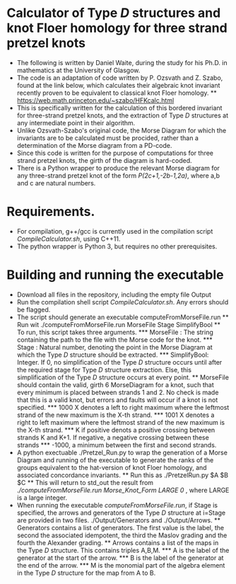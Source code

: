 # Calculator of Type _D_ structures and knot Floer homology for three strand pretzel knots

* The following is written by Daniel Waite, during the study for his Ph.D. in mathematics at the University of Glasgow.
* The code is an adaptation of code written by P. Ozsvath and Z. Szabo, found at the link below, which calculates their algebraic knot invariant recently proven to be equivalent to classical knot Floer homology. 
 ** https://web.math.princeton.edu/~szabo/HFKcalc.html
* This is specifically written for the calculation of this bordered invariant for three-strand pretzel knots, and the extraction of Type _D_ structures at any intermediate point in their algorithm.
* Unlike Ozsvath-Szabo's original code, the Morse Diagram for which the invariants are to be calculated must be procided, rather than a determination of the Morse diagram from a PD-code.
* Since this code is written for the purpose of computations for three strand pretzel knots, the girth of the diagram is hard-coded.
* There is a Python wrapper to produce the relevant Morse diagram for any three-strand pretzel knot of the form _P(2c+1,-2b-1,2a)_, where a,b and c are natural numbers.

# Requirements.

* For compilation, g++/gcc is currently used in the compilation script _CompileCalculator.sh_, using C++11.
* The python wrapper is Python 3, but requires no other prerequisites.

# Building and running the executable

* Download all files in the repository, including the empty file Output
* Run the compilation shell script _CompileCalculator.sh_. Any errors should be flagged.
* The script should generate an executable computeFromMorseFile.run 
  ** Run wit ./computeFromMorseFile.run MorseFile Stage SimplifyBool
  ** To run, this script takes three arguments.
    *** MorseFile : The string containing the path to the file with the Morse code for the knot.
    *** Stage : Natural number, denoting the point in the Morse Diagram at which the Type _D_ structure should be extracted.
    *** SimplifyBool: Integer. If 0, no simplification of the Type _D_ structure occurs until after the required stage for Type _D_ structure extraction. Else, this simplification of the Type _D_ structure occurs at every point.
   ** MorseFile should contain the valid, girth 6 MorseDiagram for a knot, such that every minimum is placed between strands 1 and 2. No check is made that this is a valid knot, but errors and faults will occur if a knot is not specified.
    *** 1000 X denotes a left to right maximum where the leftmost strand of the new maximum is the X-th strand.
    *** 1001 X denotes a right to left maximum where the leftmost strand of the new maximum is the X-th strand.
    *** K if positive denots a positive crossing between strands K and K+1. If negative, a negative crossing between these strands
    *** -1000, a minimum between the first and second strands.
 * A python exectuable ./Pretzel_Run.py to wrap the generation of a Morse Diagram and running of the executable to generate the ranks of the groups equivalent to the hat-version of knot Floer homology, and associated concordance invariants.
  ** Run this as ./PretzelRun.py $A $B $C
  ** This will return to std_out the result from _./computeFromMorseFile.run Morse_Knot_Form LARGE 0_ , where LARGE is a large integer.
* When running the executable _computeFromMorseFile.run_, if Stage is specified, the arrows and generators of the Type _D_ structure at i=Stage are provided in two files. ./Output/Generators and ./Output/Arrows.
  ** Generators contains a list of generators. The first value is the label, the second the associated idempotent, the third the Maslov grading and the fourth the Alexander grading.
  ** Arrows contains a list of the maps in the Type _D_ structure. This contains triples A,B,M.
    *** A is the label of the generator at the start of the arrow.
    *** B is the label of the generator at the end of the arrow.
    *** M is the monomial part of the algebra element in the Type _D_ structure for the map from A to B.
